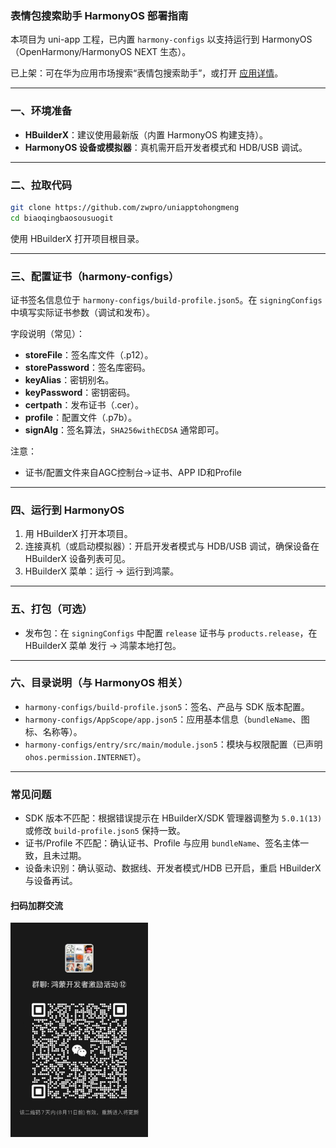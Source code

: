 ### 表情包搜索助手 HarmonyOS 部署指南

本项目为 uni-app 工程，已内置 `harmony-configs` 以支持运行到 HarmonyOS（OpenHarmony/HarmonyOS NEXT 生态）。

已上架：可在华为应用市场搜索“表情包搜索助手”，或打开 <a href="https://appgallery.huawei.com/app/detail?id=com.letwind.biaoqingbaozhushou" target="_blank" rel="noopener noreferrer">应用详情</a>。



---

### 一、环境准备
- **HBuilderX**：建议使用最新版（内置 HarmonyOS 构建支持）。
- **HarmonyOS 设备或模拟器**：真机需开启开发者模式和 HDB/USB 调试。

---

### 二、拉取代码
```bash
git clone https://github.com/zwpro/uniapptohongmeng
cd biaoqingbaosousuogit
```
使用 HBuilderX 打开项目根目录。

---

### 三、配置证书（harmony-configs）
证书签名信息位于 `harmony-configs/build-profile.json5`。在 `signingConfigs` 中填写实际证书参数（调试和发布）。

字段说明（常见）：
- **storeFile**：签名库文件（.p12）。
- **storePassword**：签名库密码。
- **keyAlias**：密钥别名。
- **keyPassword**：密钥密码。
- **certpath**：发布证书（.cer）。
- **profile**：配置文件（.p7b）。
- **signAlg**：签名算法，`SHA256withECDSA` 通常即可。

注意：
- 证书/配置文件来自AGC控制台->证书、APP ID和Profile

---

### 四、运行到 HarmonyOS
1) 用 HBuilderX 打开本项目。
2) 连接真机（或启动模拟器）：开启开发者模式与 HDB/USB 调试，确保设备在 HBuilderX 设备列表可见。
3) HBuilderX 菜单：运行 → 运行到鸿蒙。

---

### 五、打包（可选）
- 发布包：在 `signingConfigs` 中配置 `release` 证书与 `products.release`，在 HBuilderX 菜单 发行 → 鸿蒙本地打包。

---

### 六、目录说明（与 HarmonyOS 相关）
- `harmony-configs/build-profile.json5`：签名、产品与 SDK 版本配置。
- `harmony-configs/AppScope/app.json5`：应用基本信息（`bundleName`、图标、名称等）。
- `harmony-configs/entry/src/main/module.json5`：模块与权限配置（已声明 `ohos.permission.INTERNET`）。

---

### 常见问题
- SDK 版本不匹配：根据错误提示在 HBuilderX/SDK 管理器调整为 `5.0.1(13)` 或修改 `build-profile.json5` 保持一致。
- 证书/Profile 不匹配：确认证书、Profile 与应用 `bundleName`、签名主体一致，且未过期。
- 设备未识别：确认驱动、数据线、开发者模式/HDB 已开启，重启 HBuilderX 与设备再试。

#### 扫码加群交流

<img src="static/image/qun.jpg" alt="扫码加群交流" width="220" />




